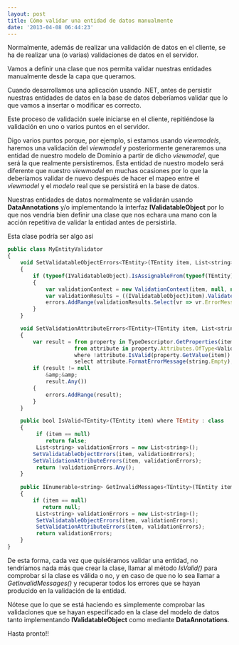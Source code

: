 ```yaml
---
layout: post
title: Cómo validar una entidad de datos manualmente
date: '2013-04-08 06:44:23'
---
```



Normalmente, además de realizar una validación de datos en el cliente, se ha de realizar una (o varias) validaciones de datos en el servidor.

Vamos a definir una clase que nos permita validar nuestras entidades manualmente desde la capa que queramos.

Cuando desarrollamos una aplicación usando .NET, antes de persistir nuestras entidades de datos en la base de datos deberíamos validar que lo que vamos a insertar o modificar es correcto.

Este proceso de validación suele iniciarse en el cliente, repitiéndose la validación en uno o varios puntos en el servidor.

Digo varios puntos porque, por ejemplo, si estamos usando *viewmodels*, haremos una validación del *viewmodel* y posteriormente generaremos una entidad de nuestro modelo de Dominio a partir de dicho *viewmodel*, que será la que realmente persistiremos. Esta entidad de nuestro modelo será diferente que nuestro *viewmodel* en muchas ocasiones por lo que la deberíamos validar de nuevo después de hacer el mapeo entre el *viewmodel* y el *modelo* real que se persistirá en la base de datos.

Nuestras entidades de datos normalmente se validarán usando **DataAnnotations** y/o implementando la interfaz **IValidatableObject** por lo que nos vendría bien definir una clase que nos echara una mano con la acción repetitiva de validar la entidad antes de persistirla.

Esta clase podría ser algo así

```javascript
public class MyEntityValidator     
{
    void SetValidatableObjectErrors<TEntity>(TEntity item, List<string> errors) where TEntity : class
    {
        if (typeof(IValidatableObject).IsAssignableFrom(typeof(TEntity)))
        {
            var validationContext = new ValidationContext(item, null, null);
            var validationResults = ((IValidatableObject)item).Validate(validationContext);
            errors.AddRange(validationResults.Select(vr => vr.ErrorMessage));
        }
    }

    void SetValidationAttributeErrors<TEntity>(TEntity item, List<string> errors) where TEntity : class
    {
        var result = from property in TypeDescriptor.GetProperties(item).Cast<PropertyDescriptor>()
                     from attribute in property.Attributes.OfType<ValidationAttribute>()
                     where !attribute.IsValid(property.GetValue(item))
                     select attribute.FormatErrorMessage(string.Empty);
        if (result != null
            &amp;&amp;
            result.Any())
        {
            errors.AddRange(result);
        }
    }

    public bool IsValid<TEntity>(TEntity item) where TEntity : class
    {
         if (item == null)
            return false;
         List<string> validationErrors = new List<string>();
        SetValidatableObjectErrors(item, validationErrors);
        SetValidationAttributeErrors(item, validationErrors);
         return !validationErrors.Any();
    }
		
    public IEnumerable<string> GetInvalidMessages<TEntity>(TEntity item) where TEntity : class
    {
        if (item == null)
           return null;
         List<string> validationErrors = new List<string>();
         SetValidatableObjectErrors(item, validationErrors);
         SetValidationAttributeErrors(item, validationErrors);
         return validationErrors;
    }
}
```

De esta forma, cada vez que quisiéramos validar una entidad, no tendríamos nada más que crear la clase, llamar al método *IsValid()* para comprobar si la clase es válida o no, y en caso de que no lo sea llamar a *GetInvalidMessages()* y recuperar todos los errores que se hayan producido en la validación de la entidad.

Nótese que lo que se está haciendo es simplemente comprobar las validaciones que se hayan especificado en la clase del modelo de datos tanto implementando **IValidatableObject** como mediante **DataAnnotations**.

Hasta pronto!!


